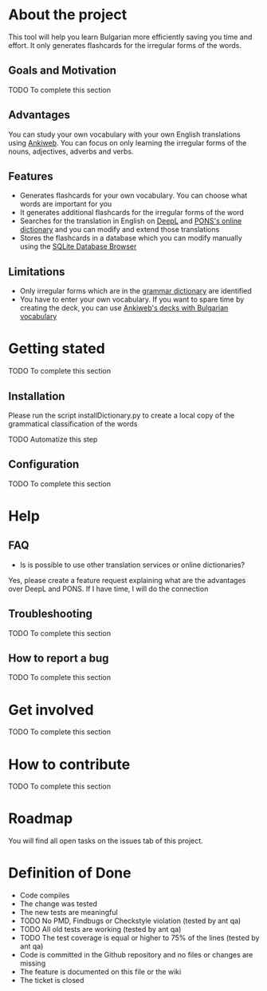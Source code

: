 # About the project

This tool will help you learn Bulgarian more efficiently saving you time and effort. It only generates flashcards for the irregular forms of the words.

## Goals and Motivation

TODO To complete this section

## Advantages

You can study your own vocabulary with your own English translations using [Ankiweb](https://ankiweb.net/). You can focus on only learning the irregular forms of the nouns, adjectives, adverbs and verbs.

## Features

* Generates flashcards for your own vocabulary. You can choose what words are important for you
* It generates additional flashcards for the irregular forms of the word
* Searches for the translation in English on [DeepL](https://www.deepl.com/translator) and [PONS's online dictionary](https://en.pons.com/translate/bulgarian-english/) and you can modify and extend those translations
* Stores the flashcards in a database which you can modify manually using the [SQLite Database Browser](https://sqlitebrowser.org/)

## Limitations

* Only irregular forms which are in the [grammar dictionary](https://rechnik.chitanka.info/w) are identified
* You have to enter your own vocabulary. If you want to spare time by creating the deck, you can use [Ankiweb's decks with Bulgarian vocabulary](https://ankiweb.net/shared/decks?search=bulgarian)

# Getting stated

TODO To complete this section

## Installation

Please run the script installDictionary.py to create a local copy of the grammatical classification of the words

TODO Automatize this step

## Configuration

TODO To complete this section

# Help

## FAQ

* Is is possible to use other translation services or online dictionaries?

Yes, please create a feature request explaining what are the advantages over DeepL and PONS. If I have time, I will do the connection

## Troubleshooting

TODO To complete this section

## How to report a bug

TODO To complete this section

# Get involved

TODO To complete this section

# How to contribute

TODO To complete this section

# Roadmap

You will find all open tasks on the issues tab of this project.

# Definition of Done

* Code compiles 
* The change was tested 
* The new tests are meaningful 
* TODO No PMD, Findbugs or Checkstyle violation (tested by ant qa)
* TODO All old tests are working (tested by ant qa)
* TODO The test coverage is equal or higher to 75% of the lines (tested by ant qa)
* Code is committed in the Github repository and no files or changes are missing
* The feature is documented on this file or the wiki
* The ticket is closed


